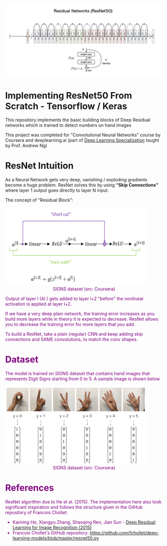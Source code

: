 <img src="images/resnet50.png"/>

# Implementing ResNet50 From Scratch  - Tensorflow / Keras
This repository implements the basic building blocks of Deep Residual networks which is trained to detect numbers on hand images

This project was completed for "Convolutional Neural Networks" course by Coursera and deeplearning.ai (part of [Deep Learning Specialization](https://www.coursera.org/specializations/deep-learning) taught by Prof. Andrew Ng)

# ResNet Intuition

As a Neural Network gets very deep, vanishing / exploding gradients become a huge problem. ResNet solves this by using **“Skip Connections”** where layer 1 output goes directly to layer N input. 

The concept of “Residual Block”:

<img src="images/residualblock.png" style="width:450px;height:250px;"/>
<caption><center> <font color='purple'> SIGNS dataset (src: Coursera)</center></caption>


Output of layer l (Al ) gets added to layer l+2 "before" the nonlinear activation is applied at layer l+2.

If we have a very deep plain network, the training error increases as you build more layers while in theory it is expected to decrease. ResNet allows you to decrease the training error for more layers that you add.

To build a ResNet, take a plain (regular) CNN and keep adding skip connections and SAME convolutions, to match the conv shapes. 

# Dataset

The model is trained on SIGNS dataset that contains hand images that represents Digit Signs starting from 0 to 5. A sample image is shown below

<img src="images/signs_data_kiank.png" style="width:450px;height:250px;"/>
<caption><center> <font color='purple'> SIGNS dataset (src: Coursera)</center></caption>

# References

ResNet algorithm due to He et al. (2015). The implementation here also took significant inspiration and follows the structure given in the GitHub repository of Francois Chollet: 

- Kaiming He, Xiangyu Zhang, Shaoqing Ren, Jian Sun - [Deep Residual Learning for Image Recognition (2015)](https://arxiv.org/abs/1512.03385)
- Francois Chollet's GitHub repository: https://github.com/fchollet/deep-learning-models/blob/master/resnet50.py


